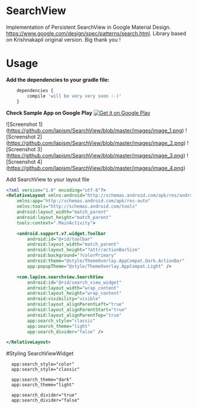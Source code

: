 # SearchView

Implementation of Persistent SearchView in Google Material Design. https://www.google.com/design/spec/patterns/search.html. Library based on Krishnakapil original version. Big thank you !

# Usage
**Add the dependencies to your gradle file:**
```javascript
	dependencies {
    	compile 'will be very very soon :-)'
	}
```
**Check Sample App on Google Play**
<a href="https://play.google.com/store/apps/details?id=com.ocman.searchviewapp">
  <img alt="Get it on Google Play"
       src="https://github.com/lapism/SearchView/blob/master/images/google_play.png" />
</a>

![Screenshot 1]
(https://github.com/lapism/SearchView/blob/master/images/image_1.png)    ![Screenshot 2]
(https://github.com/lapism/SearchView/blob/master/images/image_2.png)    ![Screenshot 3]
(https://github.com/lapism/SearchView/blob/master/images/image_3.png)    ![Screenshot 4]
(https://github.com/lapism/SearchView/blob/master/images/image_4.png)    

Add SearchView to your layout file

```xml
<?xml version="1.0" encoding="utf-8"?>
<RelativeLayout xmlns:android="http://schemas.android.com/apk/res/android"
    xmlns:app="http://schemas.android.com/apk/res-auto"
    xmlns:tools="http://schemas.android.com/tools"
    android:layout_width="match_parent"
    android:layout_height="match_parent"
    tools:context=".MainActivity">

    <android.support.v7.widget.Toolbar
        android:id="@+id/toolbar"
        android:layout_width="match_parent"
        android:layout_height="?attr/actionBarSize"
        android:background="?colorPrimary"
        android:theme="@style/ThemeOverlay.AppCompat.Dark.ActionBar"
        app:popupTheme="@style/ThemeOverlay.AppCompat.Light" />

    <com.lapism.searchview.SearchView
        android:id="@+id/search_view_widget"
        android:layout_width="wrap_content"
        android:layout_height="wrap_content"
        android:visibility="visible"
        android:layout_alignParentLeft="true"
        android:layout_alignParentStart="true"
        android:layout_alignParentTop="true"
        app:search_style="classic"
        app:search_theme="light"
        app:search_divider="false" />

</RelativeLayout>
```

#Styling SearchViewWidget
```
  app:search_style="color"
  app:search_style="classic"
  
  app:search_theme="dark"
  app:search_theme="light"
  
  app:search_divider="true"
  app:search_divider="false"
```
